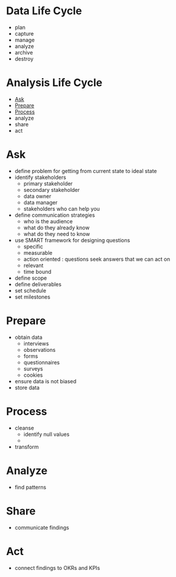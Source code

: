 # Data Life Cycle

- plan
- capture
- manage
- analyze
- archive
- destroy

# Analysis Life Cycle

- [Ask](#Ask)
- [Prepare](#Prepare)
- [Process](#Process)
- analyze
- share
- act

# Ask

- define problem for getting from current state to ideal state
- identify stakeholders
	- primary stakeholder
	- secondary stakeholder
	- data owner
	- data manager
	- stakeholders who can help you
- define communication strategies
	- who is the audience
	- what do they already know
	- what do they need to know
- use SMART framework for designing questions
	- specific
	- measurable
	- action oriented : questions seek answers that we can act on
	- relevant
	- time bound
- define scope
- define deliverables
- set schedule
- set milestones

# Prepare

- obtain data
	- interviews
	- observations
	- forms
	- questionnaires
	- surveys
	- cookies
- ensure data is not biased
- store data

# Process

- cleanse
	- identify null values
	- 
- transform

# Analyze
 
- find patterns

# Share

- communicate findings

# Act

- connect findings to OKRs and KPIs
